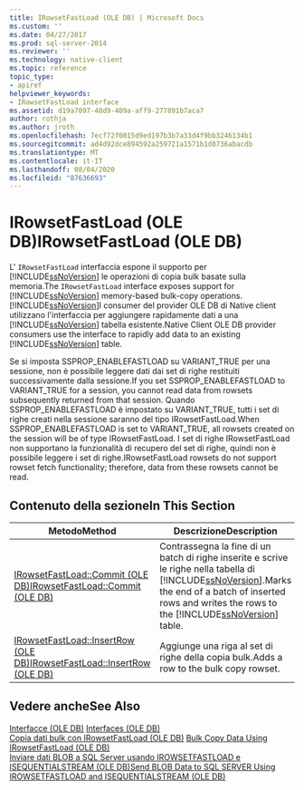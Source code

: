 ```yaml
---
title: IRowsetFastLoad (OLE DB) | Microsoft Docs
ms.custom: ''
ms.date: 04/27/2017
ms.prod: sql-server-2014
ms.reviewer: ''
ms.technology: native-client
ms.topic: reference
topic_type:
- apiref
helpviewer_keywords:
- IRowsetFastLoad interface
ms.assetid: d19a7097-48d9-409a-aff9-277891b7aca7
author: rothja
ms.author: jroth
ms.openlocfilehash: 7ecf72f0015d9ed197b3b7a33d4f9bb3246134b1
ms.sourcegitcommit: ad4d92dce894592a259721a1571b1d8736abacdb
ms.translationtype: MT
ms.contentlocale: it-IT
ms.lasthandoff: 08/04/2020
ms.locfileid: "87636693"
---
```

# <a name="irowsetfastload-ole-db"></a><span data-ttu-id="90729-102">IRowsetFastLoad (OLE DB)</span><span class="sxs-lookup"><span data-stu-id="90729-102">IRowsetFastLoad (OLE DB)</span></span>
  <span data-ttu-id="90729-103">L' `IRowsetFastLoad` interfaccia espone il supporto per [!INCLUDE[ssNoVersion](../../includes/ssnoversion-md.md)] le operazioni di copia bulk basate sulla memoria.</span><span class="sxs-lookup"><span data-stu-id="90729-103">The `IRowsetFastLoad` interface exposes support for [!INCLUDE[ssNoVersion](../../includes/ssnoversion-md.md)] memory-based bulk-copy operations.</span></span> [!INCLUDE[ssNoVersion](../../includes/ssnoversion-md.md)]<span data-ttu-id="90729-104">I consumer del provider OLE DB di Native client utilizzano l'interfaccia per aggiungere rapidamente dati a una [!INCLUDE[ssNoVersion](../../includes/ssnoversion-md.md)] tabella esistente.</span><span class="sxs-lookup"><span data-stu-id="90729-104">Native Client OLE DB provider consumers use the interface to rapidly add data to an existing [!INCLUDE[ssNoVersion](../../includes/ssnoversion-md.md)] table.</span></span>  
  
 <span data-ttu-id="90729-105">Se si imposta SSPROP_ENABLEFASTLOAD su VARIANT_TRUE per una sessione, non è possibile leggere dati dai set di righe restituiti successivamente dalla sessione.</span><span class="sxs-lookup"><span data-stu-id="90729-105">If you set SSPROP_ENABLEFASTLOAD to VARIANT_TRUE for a session, you cannot read data from rowsets subsequently returned from that session.</span></span> <span data-ttu-id="90729-106">Quando SSPROP_ENABLEFASTLOAD è impostato su VARIANT_TRUE, tutti i set di righe creati nella sessione saranno del tipo IRowsetFastLoad.</span><span class="sxs-lookup"><span data-stu-id="90729-106">When SSPROP_ENABLEFASTLOAD is set to VARIANT_TRUE, all rowsets created on the session will be of type IRowsetFastLoad.</span></span> <span data-ttu-id="90729-107">I set di righe IRowsetFastLoad non supportano la funzionalità di recupero del set di righe, quindi non è possibile leggere i set di righe.</span><span class="sxs-lookup"><span data-stu-id="90729-107">IRowsetFastLoad rowsets do not support rowset fetch functionality; therefore, data from these rowsets cannot be read.</span></span>  
  
## <a name="in-this-section"></a><span data-ttu-id="90729-108">Contenuto della sezione</span><span class="sxs-lookup"><span data-stu-id="90729-108">In This Section</span></span>  
  
|<span data-ttu-id="90729-109">Metodo</span><span class="sxs-lookup"><span data-stu-id="90729-109">Method</span></span>|<span data-ttu-id="90729-110">Descrizione</span><span class="sxs-lookup"><span data-stu-id="90729-110">Description</span></span>|  
|------------|-----------------|  
|[<span data-ttu-id="90729-111">IRowsetFastLoad::Commit &#40;OLE DB&#41;</span><span class="sxs-lookup"><span data-stu-id="90729-111">IRowsetFastLoad::Commit &#40;OLE DB&#41;</span></span>](irowsetfastload-commit-ole-db.md)|<span data-ttu-id="90729-112">Contrassegna la fine di un batch di righe inserite e scrive le righe nella tabella di [!INCLUDE[ssNoVersion](../../includes/ssnoversion-md.md)].</span><span class="sxs-lookup"><span data-stu-id="90729-112">Marks the end of a batch of inserted rows and writes the rows to the [!INCLUDE[ssNoVersion](../../includes/ssnoversion-md.md)] table.</span></span>|  
|[<span data-ttu-id="90729-113">IRowsetFastLoad::InsertRow &#40;OLE DB&#41;</span><span class="sxs-lookup"><span data-stu-id="90729-113">IRowsetFastLoad::InsertRow &#40;OLE DB&#41;</span></span>](irowsetfastload-insertrow-ole-db.md)|<span data-ttu-id="90729-114">Aggiunge una riga al set di righe della copia bulk.</span><span class="sxs-lookup"><span data-stu-id="90729-114">Adds a row to the bulk copy rowset.</span></span>|  
  
## <a name="see-also"></a><span data-ttu-id="90729-115">Vedere anche</span><span class="sxs-lookup"><span data-stu-id="90729-115">See Also</span></span>  
 <span data-ttu-id="90729-116">[Interfacce &#40;OLE DB&#41;](../../database-engine/dev-guide/interfaces-ole-db.md) </span><span class="sxs-lookup"><span data-stu-id="90729-116">[Interfaces &#40;OLE DB&#41;](../../database-engine/dev-guide/interfaces-ole-db.md) </span></span>  
 <span data-ttu-id="90729-117">[Copia dati bulk con IRowsetFastLoad &#40;OLE DB&#41;](../native-client-ole-db-how-to/bulk-copy-data-using-irowsetfastload-ole-db.md) </span><span class="sxs-lookup"><span data-stu-id="90729-117">[Bulk Copy Data Using IRowsetFastLoad &#40;OLE DB&#41;](../native-client-ole-db-how-to/bulk-copy-data-using-irowsetfastload-ole-db.md) </span></span>  
 [<span data-ttu-id="90729-118">Inviare dati BLOB a SQL Server usando IROWSETFASTLOAD e ISEQUENTIALSTREAM &#40;OLE DB&#41;</span><span class="sxs-lookup"><span data-stu-id="90729-118">Send BLOB Data to SQL SERVER Using IROWSETFASTLOAD and ISEQUENTIALSTREAM &#40;OLE DB&#41;</span></span>](../native-client-ole-db-how-to/send-blob-data-to-sql-server-using-irowsetfastload-and-isequentialstream-ole-db.md)  
  
  
